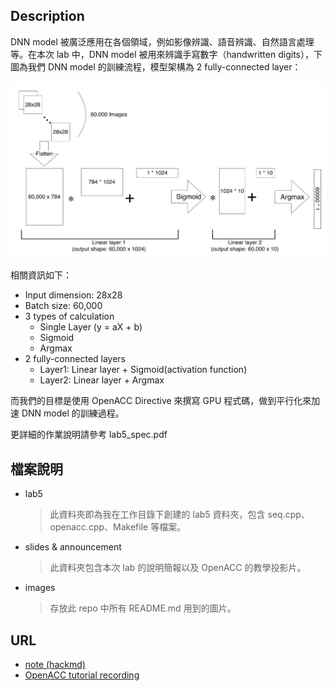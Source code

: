 ## Description
DNN model 被廣泛應用在各個領域，例如影像辨識、語音辨識、自然語言處理等。在本次 lab 中，DNN model 被用來辨識手寫數字（handwritten digits），下圖為我們 DNN model 的訓練流程，模型架構為 2 fully-connected layer：

![DNN](/labs/lab5%20OpenACC/images/DNN.png)

相關資訊如下：
- Input dimension: 28x28
- Batch size: 60,000
- 3 types of calculation
    - Single Layer (y = aX + b)
    - Sigmoid
    - Argmax
- 2 fully-connected layers
    - Layer1: Linear layer + Sigmoid(activation function)
    - Layer2: Linear layer + Argmax

而我們的目標是使用 OpenACC Directive 來撰寫 GPU 程式碼，做到平行化來加速 DNN model 的訓練過程。

更詳細的作業說明請參考 lab5_spec.pdf
## 檔案說明
- lab5
    > 此資料夾即為我在工作目錄下創建的 lab5 資料夾，包含 seq.cpp、openacc.cpp、Makefile 等檔案。
- slides & announcement
    > 此資料夾包含本次 lab 的說明簡報以及 OpenACC 的教學投影片。
- images
    > 存放此 repo 中所有 README.md 用到的圖片。
## URL
- [note (hackmd)](https://hackmd.io/@u_46AznXS7-aLzZ7_uD4WQ/BJ6hXwaI6)
- [OpenACC tutorial recording](https://drive.google.com/file/d/1yOeGrGYNzIiuozjlcMSrmV3DDbeJ0-nu/view)